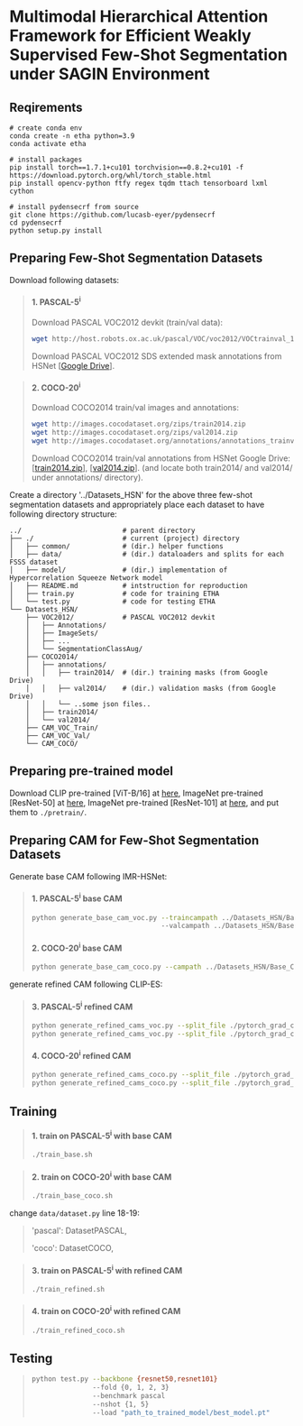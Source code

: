 # Multimodal Hierarchical Attention Framework for Efficient Weakly Supervised Few-Shot Segmentation under SAGIN Environment

## Reqirements

```
# create conda env
conda create -n etha python=3.9
conda activate etha

# install packages
pip install torch==1.7.1+cu101 torchvision==0.8.2+cu101 -f https://download.pytorch.org/whl/torch_stable.html
pip install opencv-python ftfy regex tqdm ttach tensorboard lxml cython

# install pydensecrf from source
git clone https://github.com/lucasb-eyer/pydensecrf
cd pydensecrf
python setup.py install
```

## Preparing Few-Shot Segmentation Datasets
Download following datasets:

> #### 1. PASCAL-5<sup>i</sup>
> Download PASCAL VOC2012 devkit (train/val data):
> ```bash
> wget http://host.robots.ox.ac.uk/pascal/VOC/voc2012/VOCtrainval_11-May-2012.tar
> ```
> Download PASCAL VOC2012 SDS extended mask annotations from HSNet [[Google Drive](https://drive.google.com/file/d/10zxG2VExoEZUeyQl_uXga2OWHjGeZaf2/view?usp=sharing)].

> #### 2. COCO-20<sup>i</sup>
> Download COCO2014 train/val images and annotations:
> ```bash
> wget http://images.cocodataset.org/zips/train2014.zip
> wget http://images.cocodataset.org/zips/val2014.zip
> wget http://images.cocodataset.org/annotations/annotations_trainval2014.zip
> ```
> Download COCO2014 train/val annotations from HSNet Google Drive: [[train2014.zip](https://drive.google.com/file/d/1cwup51kcr4m7v9jO14ArpxKMA4O3-Uge/view?usp=sharing)], [[val2014.zip](https://drive.google.com/file/d/1PNw4U3T2MhzAEBWGGgceXvYU3cZ7mJL1/view?usp=sharing)].
> (and locate both train2014/ and val2014/ under annotations/ directory).



Create a directory '../Datasets_HSN' for the above three few-shot segmentation datasets and appropriately place each dataset to have following directory structure:

    ../                         # parent directory
    ├── ./                      # current (project) directory
    │   ├── common/             # (dir.) helper functions
    │   ├── data/               # (dir.) dataloaders and splits for each FSSS dataset
    │   ├── model/              # (dir.) implementation of Hypercorrelation Squeeze Network model 
    │   ├── README.md           # intstruction for reproduction
    │   ├── train.py            # code for training ETHA
    │   └── test.py             # code for testing ETHA
    └── Datasets_HSN/
        ├── VOC2012/            # PASCAL VOC2012 devkit
        │   ├── Annotations/
        │   ├── ImageSets/
        │   ├── ...
        │   └── SegmentationClassAug/
        ├── COCO2014/           
        │   ├── annotations/
        │   │   ├── train2014/  # (dir.) training masks (from Google Drive) 
        │   │   ├── val2014/    # (dir.) validation masks (from Google Drive)
        │   │   └── ..some json files..
        │   ├── train2014/
        │   └── val2014/
        ├── CAM_VOC_Train/ 
        ├── CAM_VOC_Val/ 
        └── CAM_COCO/

## Preparing pre-trained model
Download CLIP pre-trained [ViT-B/16] at [here](https://openaipublic.azureedge.net/clip/models/5806e77cd80f8b59890b7e101eabd078d9fb84e6937f9e85e4ecb61988df416f/ViT-B-16.pt),
ImageNet pre-trained [ResNet-50] at [here](https://download.pytorch.org/models/resnet50-19c8e357.pth), ImageNet pre-trained [ResNet-101] at [here](https://download.pytorch.org/models/resnet101-5d3b4d8f.pth),
and put them to `./pretrain/`.

## Preparing CAM for Few-Shot Segmentation Datasets
Generate base CAM following IMR-HSNet:
> #### 1. PASCAL-5<sup>i</sup> base CAM
> ```bash
> python generate_base_cam_voc.py --traincampath ../Datasets_HSN/Base_CAM_VOC_Train/
>                                 --valcampath ../Datasets_HSN/Base_CAM_VOC_Val/
> ```
>#### 2. COCO-20<sup>i</sup> base CAM
> ```bash
> python generate_base_cam_coco.py --campath ../Datasets_HSN/Base_CAM_COCO/
generate refined CAM following CLIP-ES:
>#### 3. PASCAL-5<sup>i</sup> refined CAM
> ```bash
> python generate_refined_cams_voc.py --split_file ./pytorch_grad_cam_refined/voc12/train_aug.txt
> python generate_refined_cams_voc.py --split_file ./pytorch_grad_cam_refined/voc12/val.txt
> ```
>#### 4. COCO-20<sup>i</sup> refined CAM
> ```bash
> python generate_refined_cams_coco.py --split_file ./pytorch_grad_cam_refined/coco14/train.txt
> python generate_refined_cams_coco.py --split_file ./pytorch_grad_cam_refined/coco14/val.txt
> ```
> 
## Training
> #### 1. train on PASCAL-5<sup>i</sup> with base CAM
> ```bash
> ./train_base.sh

> #### 2. train on COCO-20<sup>i</sup> with base CAM
> ```bash
> ./train_base_coco.sh
change `data/dataset.py` line 18-19:
>'pascal': DatasetPASCAL,
> 
>'coco': DatasetCOCO,

> #### 3. train on PASCAL-5<sup>i</sup> with refined CAM
> ```bash
> ./train_refined.sh

> #### 4. train on COCO-20<sup>i</sup> with refined CAM
> ```bash
> ./train_refined_coco.sh

## Testing
> ```bash
> python test.py --backbone {resnet50,resnet101} 
>                --fold {0, 1, 2, 3} 
>                --benchmark pascal
>                --nshot {1, 5} 
>                --load "path_to_trained_model/best_model.pt"
> ```
